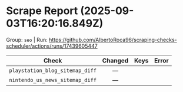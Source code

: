 # Scrape Report (2025-09-03T16:20:16.849Z)

Group: `seo`  |  Run: https://github.com/AlbertoRoca96/scraping-checks-scheduler/actions/runs/17439605447

| Check | Changed | Keys | Error |
|---|:---:|:--|:--|
| `playstation_blog_sitemap_diff` | — |  |  |
| `nintendo_us_news_sitemap_diff` | — |  |  |
